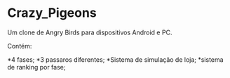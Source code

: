 # Crazy_Pigeons
Um clone de Angry Birds para dispositivos Android e PC.

Contém:

*4 fases;
*3 passaros diferentes;
*Sistema de simulação de loja;
*sistema de ranking por fase;

